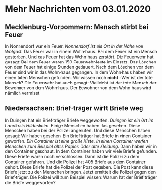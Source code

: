 # Mehr Nachrichten vom 03.01.2020


## Mecklenburg-Vorpommern: Mensch stirbt bei Feuer
In Nonnendorf war ein Feuer. 
*Nonnendorf ist ein Ort in der Nähe von Wolgast.* Das Feuer war in einem Wohn·haus. Bei dem Feuer ist ein Mensch gestorben. Und das Feuer hat das Wohn·haus zerstört. Die Feuerwehr hat gesagt: Bei dem Feuer waren 150 Feuerwehr·leute im Einsatz. Das Löschen von dem Feuer hat einige Stunden gedauert. Nach dem Löschen von dem Feuer sind wir in das Wohn·haus gegangen. In dem Wohn·haus haben wir einen toten Menschen gefunden. Wir wissen noch **nicht** : Wer ist der tote Mensch? Die Feuerwehr hat auch gesagt: Vielleicht ist der tote Mensch der Bewohner von dem Wohn·haus. Der Bewohner von dem Wohn·haus wird nämlich vermisst. 

## Niedersachsen: Brief·träger wirft Briefe weg
In Duingen hat ein Brief·träger Briefe weggeworfen. 
*Duingen ist ein Ort im Landkreis Hildesheim.* Einige Menschen haben das gesehen. Diese Menschen haben bei der Polizei angerufen. Und diese Menschen haben gesagt: Wir haben gesehen: Ein Brief·träger hat Briefe in einen Container geworfen. 
*Ein Container ist eine große Kiste.* 
*In einen Container werfen Menschen zum Beispiel altes Papier.* 
*Oder alte Kleidung.* Dann haben wir in den Container geschaut. In dem Container haben wir viele Briefe gefunden. Diese Briefe waren noch verschlossen. Dann ist die Polizei zu dem Container gefahren. Und die Polizei hat 405 Briefe aus dem Container geholt. Diese Briefe hat die Polizei der Post gegeben. Die Post kann diese Briefe jetzt zu den Menschen bringen. Jetzt ermittelt die Polizei gegen den Brief·träger. Die Polizei will zum Beispiel wissen: Warum hat der Brief·träger die Briefe weggeworfen? 
